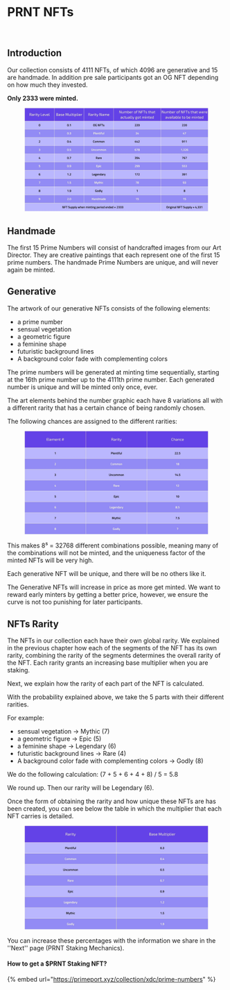 # PRNT NFTs

<figure><img src="../../.gitbook/assets/37 HM Prime Numbers.jpg" alt=""><figcaption></figcaption></figure>

## Introduction <a href="#id-7c88" id="id-7c88"></a>

Our collection consists of 4111 NFTs, of which 4096 are generative and 15 are handmade. In addition pre sale participants got an OG NFT depending on how much they invested.

**Only 2333 were minted.**&#x20;

<figure><img src="../../.gitbook/assets/5.jpg" alt=""><figcaption></figcaption></figure>

## Handmade <a href="#a422" id="a422"></a>

The first 15 Prime Numbers will consist of handcrafted images from our Art Director. They are creative paintings that each represent one of the first 15 prime numbers. The handmade Prime Numbers are unique, and will never again be minted.

## Generative <a href="#id-0cde" id="id-0cde"></a>

The artwork of our generative NFTs consists of the following elements:

* a prime number
* sensual vegetation
* a geometric figure
* a feminine shape
* futuristic background lines
* A background color fade with complementing colors

The prime numbers will be generated at minting time sequentially, starting at the 16th prime number up to the 4111th prime number. Each generated number is unique and will be minted only once, ever.

The art elements behind the number graphic each have 8 variations all with a different rarity that has a certain chance of being randomly chosen.

The following chances are assigned to the different rarities:

<figure><img src="../../.gitbook/assets/6.jpg" alt=""><figcaption></figcaption></figure>

This makes 8⁵ = 32768 different combinations possible, meaning many of the combinations will not be minted, and the uniqueness factor of the minted NFTs will be very high.

Each generative NFT will be unique, and there will be no others like it.

The Generative NFTs will increase in price as more get minted. We want to reward early minters by getting a better price, however, we ensure the curve is not too punishing for later participants.

## NFTs Rarity <a href="#b805" id="b805"></a>

The NFTs in our collection each have their own global rarity. We explained in the previous chapter how each of the segments of the NFT has its own rarity, combining the rarity of the segments determines the overall rarity of the NFT. Each rarity grants an increasing base multiplier when you are staking.

Next, we explain how the rarity of each part of the NFT is calculated.

With the probability explained above, we take the 5 parts with their different rarities.

For example:

* sensual vegetation → Mythic (7)
* a geometric figure → Epic (5)
* a feminine shape → Legendary (6)
* futuristic background lines → Rare (4)
* A background color fade with complementing colors → Godly (8)

We do the following calculation: (7 + 5 + 6 + 4 + 8) / 5 = 5.8

We round up. Then our rarity will be Legendary (6).

Once the form of obtaining the rarity and how unique these NFTs are has been created, you can see below the table in which the multiplier that each NFT carries is detailed.

<figure><img src="../../.gitbook/assets/7.jpg" alt=""><figcaption></figcaption></figure>

You can increase these percentages with the information we share in the ''Next'' page (PRNT Staking Mechanics).

#### **How to get a $PRNT Staking NFT?**

{% embed url="https://primeport.xyz/collection/xdc/prime-numbers" %}
